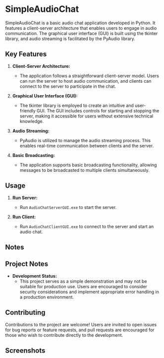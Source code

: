 # SimpleAudioChat

SimpleAudioChat is a basic audio chat application developed in Python. It features a client-server architecture that enables users to engage in audio communication. The graphical user interface (GUI) is built using the tkinter library, and audio streaming is facilitated by the PyAudio library.

## Key Features

1. **Client-Server Architecture:**
   - The application follows a straightforward client-server model. Users can run the server to host audio communication, and clients can connect to the server to participate in the chat.

2. **Graphical User Interface (GUI):**
   - The tkinter library is employed to create an intuitive and user-friendly GUI. The GUI includes controls for starting and stopping the server, making it accessible for users without extensive technical knowledge.

3. **Audio Streaming:**
   - PyAudio is utilized to manage the audio streaming process. This enables real-time communication between clients and the server.

4. **Basic Broadcasting:**
   - The application supports basic broadcasting functionality, allowing messages to be broadcasted to multiple clients simultaneously.

## Usage
1. **Run Server:**
   - Run `AudioChatServerGUI.exe` to start the server.

2. **Run Client:**
   - Run `AudioChatClientGUI.exe` to connect to the server and start an audio chat.

## Notes
## Project Notes

- **Development Status:**
  - This project serves as a simple demonstration and may not be suitable for production use. Users are encouraged to consider security considerations and implement appropriate error handling in a production environment.

## Contributing

Contributions to the project are welcome! Users are invited to open issues for bug reports or feature requests, and pull requests are encouraged for those who wish to contribute directly to the development.

## Screenshots


